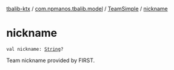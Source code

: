 [tbalib-ktx](../../index.md) / [com.npmanos.tbalib.model](../index.md) / [TeamSimple](index.md) / [nickname](./nickname.md)

# nickname

`val nickname: `[`String`](https://kotlinlang.org/api/latest/jvm/stdlib/kotlin/-string/index.html)`?`

Team nickname provided by FIRST.

